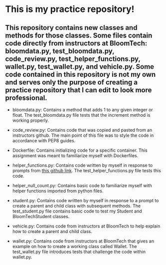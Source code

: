 # This is my practice repository!

## This repository contains new classes and methods for those classes. Some files contain code directly from instructors at BloomTech: bloomdata.py, test_bloomdata.py, code_review.py, test_helper_functions.py, wallet.py, test_wallet.py, and vehicle.py. Some code contained in this repository is not my own and serves only the purpose of creating a practice repository that I can edit to look more professional.

* bloomdata.py: Contains a method that adds 1 to any given integer or float. The test_bloomdata.py file tests that the increment method is working properly.

* code_review.py: Contains code that was copied and pasted from an instructors github. The main point of this file was to style the code in accordance with PEP8 guides.

* Dockerfile: Contains initializing code for a specific container. This assignment was meant to familiarize myself with Dockerfiles.

* helper_functions.py: Contains code written by myself in response to prompts from [this github link](module1-python-modules-packages-and-environments/assignment.md). The test_helper_functions.py file tests this code.

* helper_null_count.py: Contains basic code to familiarize myself with helper functions imported from python files.

* student.py: Contains code written by myself in response to a prompt to create a parent and child class with subsequent methods. The test_student.py file contains basic code to test my Student and BloomTechStudent classes.

* vehicle.py: Contains code from instructors at BloomTech to help explain how to create a parent and child class.

* wallet.py: Contains code from instructors at BloomTech that gives an example on how to create a working class called Wallet. The test_wallet.py file introduces tests that challenge the code within wallet.py.